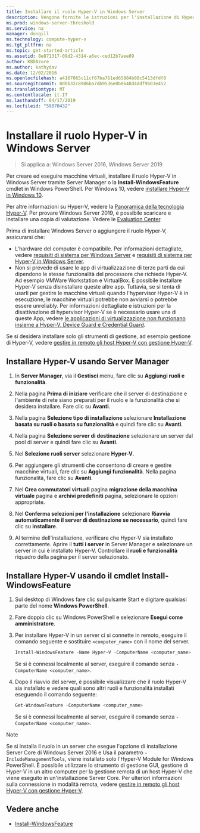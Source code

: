 ```yaml
---
title: Installare il ruolo Hyper-V in Windows Server
description: Vengono fornite le istruzioni per l'installazione di Hyper-V usando Server Manager o Windows PowerShell
ms.prod: windows-server-threshold
ms.service: na
manager: dongill
ms.technology: compute-hyper-v
ms.tgt_pltfrm: na
ms.topic: get-started-article
ms.assetid: 8e871317-09d2-4314-a6ec-ced12b7aee89
author: KBDAzure
ms.author: kathydav
ms.date: 12/02/2016
ms.openlocfilehash: a4167065c11cf87ba761ed65884b88c5413dfdf8
ms.sourcegitcommit: 0d0b32c8986ba7db9536e0b8648d4ddf9b03e452
ms.translationtype: MT
ms.contentlocale: it-IT
ms.lasthandoff: 04/17/2019
ms.locfileid: "59870432"
---
```

# <a name="install-the-hyper-v-role-on-windows-server"></a>Installare il ruolo Hyper-V in Windows Server

>Si applica a: Windows Server 2016, Windows Server 2019
  
Per creare ed eseguire macchine virtuali, installare il ruolo Hyper-V in Windows Server tramite Server Manager o la **Install-WindowsFeature** cmdlet in Windows PowerShell. Per Windows 10, vedere [installare Hyper-V in Windows 10](https://docs.microsoft.com/virtualization/hyper-v-on-windows/quick-start/enable-hyper-v).

Per altre informazioni su Hyper-V, vedere la [Panoramica della tecnologia Hyper-V](..\Hyper-V-Technology-Overview.md). Per provare Windows Server 2019, è possibile scaricare e installare una copia di valutazione. Vedere le [Evaluation Center](https://www.microsoft.com/evalcenter/evaluate-windows-server-2019).

Prima di installare Windows Server o aggiungere il ruolo Hyper-V, assicurarsi che:
- L'hardware del computer è compatibile. Per informazioni dettagliate, vedere [requisiti di sistema per Windows Server](../../../get-started/System-Requirements.md) e [requisiti di sistema per Hyper-V in Windows Server](../System-requirements-for-Hyper-V-on-Windows.md).
- Non si prevede di usare le app di virtualizzazione di terze parti da cui dipendono le stesse funzionalità del processore che richiede Hyper-V. Ad esempio VMWare Workstation e VirtualBox. È possibile installare Hyper-V senza disinstallare queste altre app. Tuttavia, se si tenta di usarli per gestire le macchine virtuali quando l'hypervisor Hyper-V è in esecuzione, le macchine virtuali potrebbe non avviarsi o potrebbe essere unreliably. Per informazioni dettagliate e istruzioni per la disattivazione di hypervisor Hyper-V se è necessario usare una di queste App, vedere [le applicazioni di virtualizzazione non funzionano insieme a Hyper-V, Device Guard e Credential Guard](https://support.microsoft.com/help/3204980/virtualization-applications-do-not-work-together-with-hyper-v-device-g).

Se si desidera installare solo gli strumenti di gestione, ad esempio gestione di Hyper-V, vedere [gestire in remoto gli host Hyper-V con gestione Hyper-V](..\Manage\Remotely-manage-Hyper-V-hosts.md).
  
## <a name="BKMK_SERV"></a>Installare Hyper-V usando Server Manager  
  
1. In **Server Manager**, via il **Gestisci** menu, fare clic su **Aggiungi ruoli e funzionalità**.  
  
2. Nella pagina **Prima di iniziare** verificare che il server di destinazione e l'ambiente di rete siano preparati per il ruolo e la funzionalità che si desidera installare. Fare clic su **Avanti**.  
  
3. Nella pagina **Selezione tipo di installazione** selezionare **Installazione basata su ruoli o basata su funzionalità** e quindi fare clic su **Avanti**.  
  
4. Nella pagina **Selezione server di destinazione** selezionare un server dal pool di server e quindi fare clic su **Avanti**.  
  
5. Nel **Selezione ruoli server** selezionare **Hyper-V**.  
  
6. Per aggiungere gli strumenti che consentono di creare e gestire macchine virtuali, fare clic su **Aggiungi funzionalità**. Nella pagina funzionalità, fare clic su **Avanti**.  
  
7. Nel **Crea commutatori virtuali** pagina **migrazione della macchina virtuale** pagina e **archivi predefiniti** pagina, selezionare le opzioni appropriate.  
  
8. Nel **Conferma selezioni per l'installazione** selezionare **Riavvia automaticamente il server di destinazione se necessario**, quindi fare clic su **installare**.  
  
9. Al termine dell'installazione, verificare che Hyper-V sia installato correttamente. Aprire il **tutti i server** in Server Manager e selezionare un server in cui è installato Hyper-V. Controllare il **ruoli e funzionalità** riquadro della pagina per il server selezionato.  
  
## <a name="BKMK_PWRSH"></a>Installare Hyper-V usando il cmdlet Install-WindowsFeature  
  
1. Sul desktop di Windows fare clic sul pulsante Start e digitare qualsiasi parte del nome **Windows PowerShell**.  
  
2. Fare doppio clic su Windows PowerShell e selezionare **Esegui come amministratore**.  
  
3. Per installare Hyper-V in un server ci si connette in remoto, eseguire il comando seguente e sostituire `<computer_name>` con il nome del server.  
  
    ```powershell
    Install-WindowsFeature -Name Hyper-V -ComputerName <computer_name> -IncludeManagementTools -Restart  
    ```  
  
    Se si è connessi localmente al server, eseguire il comando senza `-ComputerName <computer_name>`.  
  
4. Dopo il riavvio del server, è possibile visualizzare che il ruolo Hyper-V sia installato e vedere quali sono altri ruoli e funzionalità installati eseguendo il comando seguente:  
  
    ```powershell
    Get-WindowsFeature -ComputerName <computer_name>  
    ```  
  
    Se si è connessi localmente al server, eseguire il comando senza `-ComputerName <computer_name>`.  
  
> [!NOTE]  
> Se si installa il ruolo in un server che esegue l'opzione di installazione Server Core di Windows Server 2016 e Usa il parametro `-IncludeManagementTools`, viene installato solo l'Hyper-V Module for Windows PowerShell. È possibile utilizzare lo strumento di gestione GUI, gestione di Hyper-V in un altro computer per la gestione remota di un host Hyper-V che viene eseguito in un'installazione Server Core. Per ulteriori informazioni sulla connessione in modalità remota, vedere [gestire in remoto gli host Hyper-V con gestione Hyper-V](..\Manage\Remotely-manage-Hyper-V-hosts.md).  
  
## <a name="see-also"></a>Vedere anche  
  
- [Install-WindowsFeature](https://docs.microsoft.com/powershell/module/Microsoft.Windows.ServerManager.Migration/Install-WindowsFeature)  
